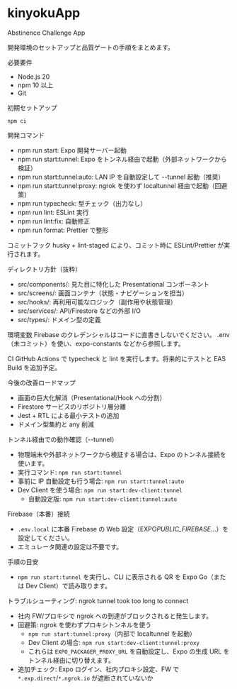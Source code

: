 # kinyokuApp

Abstinence Challenge App

開発環境のセットアップと品質ゲートの手順をまとめます。

必要要件

- Node.js 20
- npm 10 以上
- Git

初期セットアップ

```
npm ci
```

開発コマンド

- npm run start: Expo 開発サーバー起動
- npm run start:tunnel: Expo をトンネル経由で起動（外部ネットワークから検証）
- npm run start:tunnel:auto: LAN IP を自動設定して --tunnel 起動（推奨）
- npm run start:tunnel:proxy: ngrok を使わず localtunnel 経由で起動（回避策）
- npm run typecheck: 型チェック（出力なし）
- npm run lint: ESLint 実行
- npm run lint:fix: 自動修正
- npm run format: Prettier で整形

コミットフック
husky + lint-staged により、コミット時に ESLint/Prettier が実行されます。

ディレクトリ方針（抜粋）

- src/components/: 見た目に特化した Presentational コンポーネント
- src/screens/: 画面コンテナ（状態・ナビゲーションを担当）
- src/hooks/: 再利用可能なロジック（副作用や状態管理）
- src/services/: API/Firestore などの外部 I/O
- src/types/: ドメイン型の定義

環境変数
Firebase のクレデンシャルはコードに直書きしないでください。
.env（未コミット）を使い、expo-constants などから参照します。

CI
GitHub Actions で typecheck と lint を実行します。将来的にテストと EAS Build を追加予定。

今後の改善ロードマップ

- 画面の巨大化解消（Presentational/Hook への分割）
- Firestore サービスのリポジトリ層分離
- Jest + RTL による最小テストの追加
- ドメイン型集約と any 削減

トンネル経由での動作確認（--tunnel）

- 物理端末や外部ネットワークから検証する場合は、Expo のトンネル接続を使います。
- 実行コマンド: `npm run start:tunnel`
- 事前に IP 自動設定も行う場合: `npm run start:tunnel:auto`
- Dev Client を使う場合: `npm run start:dev-client:tunnel`
  - 自動設定版: `npm run start:dev-client:tunnel:auto`

Firebase（本番）接続

- `.env.local` に本番 Firebase の Web 設定（EXPO*PUBLIC_FIREBASE*...）を設定してください。
- エミュレータ関連の設定は不要です。

手順の目安

- `npm run start:tunnel` を実行し、CLI に表示される QR を Expo Go（または Dev Client）で読み取ります。

トラブルシューティング: ngrok tunnel took too long to connect

- 社内 FW/プロキシで ngrok への到達がブロックされると発生します。
- 回避策: ngrok を使わずプロキシトンネルを使う
  - `npm run start:tunnel:proxy`（内部で localtunnel を起動）
  - Dev Client の場合: `npm run start:dev-client:tunnel:proxy`
  - これらは `EXPO_PACKAGER_PROXY_URL` を自動設定し、Expo の生成 URL をトンネル経由に切り替えます。
- 追加チェック: Expo ログイン、社内プロキシ設定、FW で `*.exp.direct`/`*.ngrok.io` が遮断されていないか